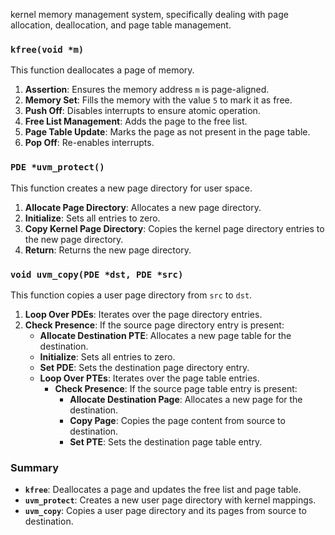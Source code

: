 kernel memory management system, specifically dealing with page allocation, deallocation, and page table management. 
### `kfree(void *m)`
This function deallocates a page of memory.
1. **Assertion**: Ensures the memory address `m` is page-aligned.
2. **Memory Set**: Fills the memory with the value `5` to mark it as free.
3. **Push Off**: Disables interrupts to ensure atomic operation.
4. **Free List Management**: Adds the page to the free list.
5. **Page Table Update**: Marks the page as not present in the page table.
6. **Pop Off**: Re-enables interrupts.

### `PDE *uvm_protect()`
This function creates a new page directory for user space.
1. **Allocate Page Directory**: Allocates a new page directory.
2. **Initialize**: Sets all entries to zero.
3. **Copy Kernel Page Directory**: Copies the kernel page directory entries to the new page directory.
4. **Return**: Returns the new page directory.

### `void uvm_copy(PDE *dst, PDE *src)`
This function copies a user page directory from `src` to `dst`.
1. **Loop Over PDEs**: Iterates over the page directory entries.
2. **Check Presence**: If the source page directory entry is present:
   - **Allocate Destination PTE**: Allocates a new page table for the destination.
   - **Initialize**: Sets all entries to zero.
   - **Set PDE**: Sets the destination page directory entry.
   - **Loop Over PTEs**: Iterates over the page table entries.
     - **Check Presence**: If the source page table entry is present:
       - **Allocate Destination Page**: Allocates a new page for the destination.
       - **Copy Page**: Copies the page content from source to destination.
       - **Set PTE**: Sets the destination page table entry.

### Summary
- **`kfree`**: Deallocates a page and updates the free list and page table.
- **`uvm_protect`**: Creates a new user page directory with kernel mappings.
- **`uvm_copy`**: Copies a user page directory and its pages from source to destination.